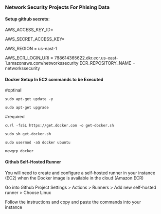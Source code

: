 ### Network Security Projects For Phising Data

#### Setup github secrets:
AWS_ACCESS_KEY_ID=

AWS_SECRET_ACCESS_KEY=

AWS_REGION = us-east-1

AWS_ECR_LOGIN_URI = 788614365622.dkr.ecr.us-east-1.amazonaws.com/networkssecurity
ECR_REPOSITORY_NAME = networkssecurity


#### Docker Setup In EC2 commands to be Executed
#optinal

`sudo apt-get update -y`

`sudo apt-get upgrade`

#required

`curl -fsSL https://get.docker.com -o get-docker.sh`

`sudo sh get-docker.sh`

`sudo usermod -aG docker ubuntu`

`newgrp docker`

#### Github Self-Hosted Runner 
You will need to create and configure a self-hosted runner in your instance (EC2) when the Docker image is available in the cloud (Amazon ECR)

Go into Github Project Settings > Actions > Runners > Add new self-hosted runner > Choose Linux

Follow the instructions and copy and paste the commands into your instance